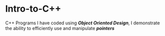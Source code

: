 # Intro-to-C++

C++ Programs I have coded using **_Object Oriented Design_**, I demonstrate the ability to efficiently use and manipulate **_pointers_**
